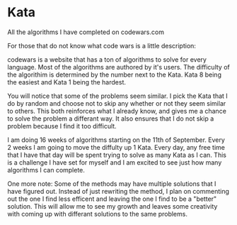 # Kata
 All the algorithms I have completed on codewars.com
 
 For those that do not know what code wars is a little description:
 
 codewars is a website that has a ton of algorithms to solve for every language.
 Most of the algorithms are authored by it's users. The difficulty of the algorithim
 is determined by the number next to the Kata. Kata 8 being the easiest and Kata 1
 being the hardest.
 
 You will notice that some of the problems seem similar. I pick the Kata that I do by
 random and choose not to skip any whether or not they seem similar to others. This 
 both reinforces what I already know, and gives me a chance to solve the problem a
 differant way. It also ensures that I do not skip a problem because I find it too
 difficult.
 
 I am doing 16 weeks of algorithms starting on the 11th of September. Every 2 weeks I
 am going to move the diffulty up 1 Kata. Every day, any free time that I have that day
 will be spent trying to solve as many Kata as I can. This is a challenge I have set for
 myself and I am excited to see just how many algorithms I can complete. 
 
 One more note: 
 Some of the methods may have multiple solutions that I have figured out. Instead of
 just rewriting the method, I plan on commenting out the one I find less efficent and 
 leaving the one I find to be a "better" solution. This will allow me to see my growth
 and leaves some creativity with coming up with differant solutions to the same problems.
